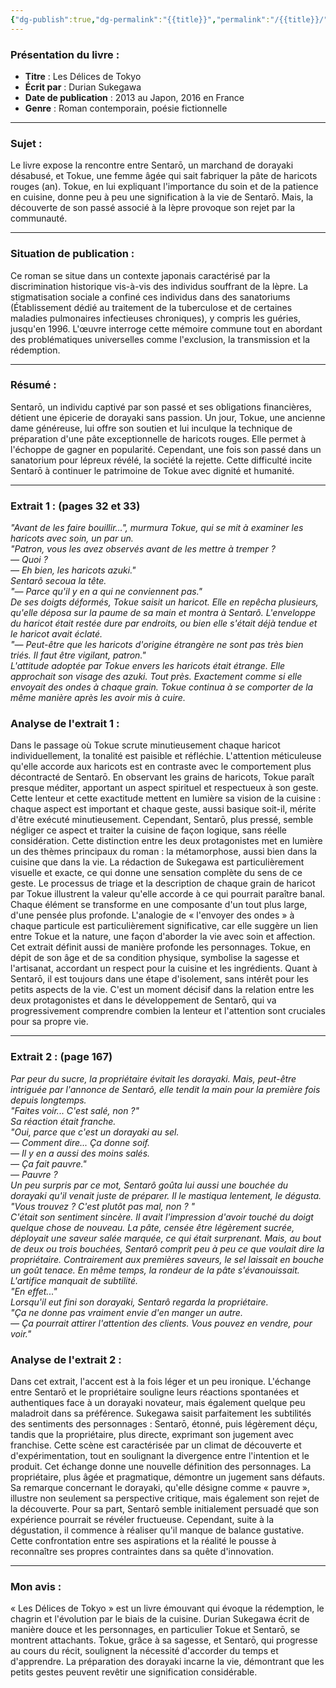 ```yaml
---
{"dg-publish":true,"dg-permalink":"{{title}}","permalink":"/{{title}}/","tags":["gardenEntry"]}
---
```



### **Présentation du livre :**

- **Titre** : Les Délices de Tokyo
- **Écrit par** : Durian Sukegawa
- **Date de publication** : 2013 au Japon, 2016 en France
- **Genre** : Roman contemporain, poésie fictionnelle

---

### **Sujet :**  
Le livre expose la rencontre entre Sentarō, un marchand de dorayaki désabusé, et Tokue, une femme âgée qui sait fabriquer la pâte de haricots rouges (an). Tokue, en lui expliquant l'importance du soin et de la patience en cuisine, donne peu à peu une signification à la vie de Sentarō. Mais, la découverte de son passé associé à la lèpre provoque son rejet par la communauté.

---

### **Situation de publication :**  
Ce roman se situe dans un contexte japonais caractérisé par la discrimination historique vis-à-vis des individus souffrant de la lèpre. La stigmatisation sociale a confiné ces individus dans des sanatoriums (Établissement dédié au traitement de la tuberculose et de certaines maladies pulmonaires infectieuses chroniques), y compris les guéries, jusqu'en 1996. L'œuvre interroge cette mémoire commune tout en abordant des problématiques universelles comme l'exclusion, la transmission et la rédemption.

---

### **Résumé :**  
Sentarō, un individu captivé par son passé et ses obligations financières, détient une épicerie de dorayaki sans passion. Un jour, Tokue, une ancienne dame généreuse, lui offre son soutien et lui inculque la technique de préparation d'une pâte exceptionnelle de haricots rouges. Elle permet à l'échoppe de gagner en popularité. Cependant, une fois son passé dans un sanatorium pour lépreux révélé, la société la rejette. Cette difficulté incite Sentarō à continuer le patrimoine de Tokue avec dignité et humanité.

---

### **Extrait 1 : (pages 32 et 33)**

_"Avant de les faire bouillir...", murmura Tokue, qui se mit à examiner les haricots avec soin, un par un._  
_"Patron, vous les avez observés avant de les mettre à tremper ?_  
_— Quoi ?_  
_— Eh bien, les haricots azuki."_  
_Sentarô secoua la tête._  
_"— Parce qu'il y en a qui ne conviennent pas."_  
_De ses doigts déformés, Tokue saisit un haricot. Elle en repêcha plusieurs, qu'elle déposa sur la paume de sa main et montra à Sentarô. L'enveloppe du haricot était restée dure par endroits, ou bien elle s'était déjà tendue et le haricot avait éclaté._  
_"— Peut-être que les haricots d'origine étrangère ne sont pas très bien triés. Il faut être vigilant, patron."_  
_L'attitude adoptée par Tokue envers les haricots était étrange. Elle approchait son visage des azuki. Tout près. Exactement comme si elle envoyait des ondes à chaque grain. Tokue continua à se comporter de la même manière après les avoir mis à cuire._

### **Analyse de l'extrait 1 :**  

Dans le passage où Tokue scrute minutieusement chaque haricot individuellement, la tonalité est paisible et réfléchie. L'attention méticuleuse qu'elle accorde aux haricots est en contraste avec le comportement plus décontracté de Sentarō. En observant les grains de haricots, Tokue paraît presque méditer, apportant un aspect spirituel et respectueux à son geste. Cette lenteur et cette exactitude mettent en lumière sa vision de la cuisine : chaque aspect est important et chaque geste, aussi basique soit-il, mérite d'être exécuté minutieusement. Cependant, Sentarō, plus pressé, semble négliger ce aspect et traiter la cuisine de façon logique, sans réelle considération. Cette distinction entre les deux protagonistes met en lumière un des thèmes principaux du roman : la métamorphose, aussi bien dans la cuisine que dans la vie.
La rédaction de Sukegawa est particulièrement visuelle et exacte, ce qui donne une sensation complète du sens de ce geste. Le processus de triage et la description de chaque grain de haricot par Tokue illustrent la valeur qu'elle accorde à ce qui pourrait paraître banal. Chaque élément se transforme en une composante d'un tout plus large, d'une pensée plus profonde. L'analogie de « l'envoyer des ondes » à chaque particule est particulièrement significative, car elle suggère un lien entre Tokue et la nature, une façon d'aborder la vie avec soin et affection.
Cet extrait définit aussi de manière profonde les personnages. Tokue, en dépit de son âge et de sa condition physique, symbolise la sagesse et l'artisanat, accordant un respect pour la cuisine et les ingrédients. Quant à Sentarō, il est toujours dans une étape d'isolement, sans intérêt pour les petits aspects de la vie. C'est un moment décisif dans la relation entre les deux protagonistes et dans le développement de Sentarō, qui va progressivement comprendre combien la lenteur et l'attention sont cruciales pour sa propre vie.

---

### **Extrait 2 : (page 167)**

_Par peur du sucre, la propriétaire évitait les dorayaki. Mais, peut-être intriguée par l'annonce de Sentarô, elle tendit la main pour la première fois depuis longtemps._  
_"Faites voir... C'est salé, non ?"_  
_Sa réaction était franche._  
_"Oui, parce que c'est un dorayaki au sel._  
_— Comment dire... Ça donne soif._  
_— Il y en a aussi des moins salés._  
_— Ça fait pauvre."_  
_— Pauvre ?_  
_Un peu surpris par ce mot, Sentarô goûta lui aussi une bouchée du dorayaki qu'il venait juste de préparer. Il le mastiqua lentement, le dégusta._  
_"Vous trouvez ? C'est plutôt pas mal, non ? "_  
_C'était son sentiment sincère. Il avait l'impression d'avoir touché du doigt quelque chose de nouveau. La pâte, censée être légèrement sucrée, déployait une saveur salée marquée, ce qui était surprenant. Mais, au bout de deux ou trois bouchées, Sentarô comprit peu à peu ce que voulait dire la propriétaire. Contrairement aux premières saveurs, le sel laissait en bouche un goût tenace. En même temps, la rondeur de la pâte s'évanouissait. L'artifice manquait de subtilité._  
_"En effet..."_  
_Lorsqu'il eut fini son dorayaki, Sentarô regarda la propriétaire._  
_"Ça ne donne pas vraiment envie d'en manger un autre._  
_— Ça pourrait attirer l'attention des clients. Vous pouvez en vendre, pour voir."_

### **Analyse de l'extrait 2 :**  

Dans cet extrait, l'accent est à la fois léger et un peu ironique. L'échange entre Sentarō et le propriétaire souligne leurs réactions spontanées et authentiques face à un dorayaki novateur, mais également quelque peu maladroit dans sa préférence. Sukegawa saisit parfaitement les subtilités des sentiments des personnages : Sentarō, étonné, puis légèrement déçu, tandis que la propriétaire, plus directe, exprimant son jugement avec franchise. Cette scène est caractérisée par un climat de découverte et d'expérimentation, tout en soulignant la divergence entre l'intention et le produit.
Cet échange donne une nouvelle définition des personnages. La propriétaire, plus âgée et pragmatique, démontre un jugement sans défauts. Sa remarque concernant le dorayaki, qu'elle désigne comme « pauvre », illustre non seulement sa perspective critique, mais également son rejet de la découverte. Pour sa part, Sentarō semble initialement persuadé que son expérience pourrait se révéler fructueuse. Cependant, suite à la dégustation, il commence à réaliser qu'il manque de balance gustative. Cette confrontation entre ses aspirations et la réalité le pousse à reconnaître ses propres contraintes dans sa quête d'innovation.

---

### **Mon avis :**

« Les Délices de Tokyo » est un livre émouvant qui évoque la rédemption, le chagrin et l'évolution par le biais de la cuisine. Durian Sukegawa écrit de manière douce et les personnages, en particulier Tokue et Sentarō, se montrent attachants. Tokue, grâce à sa sagesse, et Sentarō, qui progresse au cours du récit, soulignent la nécessité d'accorder du temps et d'apprendre. La préparation des dorayaki incarne la vie, démontrant que les petits gestes peuvent revêtir une signification considérable.
